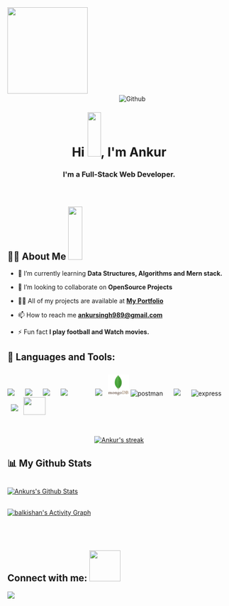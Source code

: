<img width="60%"  src="https://i.imgur.com/iXuL1HG.png" height="195px"  />
<img width="50%" align="right" alt="Github" src="https://media0.giphy.com/media/KDDpcKigbfFpnejZs6/giphy.gif?cid=ecf05e47oy6f4zjs8g1qoiystc56cu7r9tb8a1fe76e05oty&rid=giphy.gif" />

<h1 align="center">Hi <img src="https://raw.githubusercontent.com/MartinHeinz/MartinHeinz/master/wave.gif" width="30px" height= 100px >, I'm Ankur</h1>
<h3 align="center">I'm a Full-Stack Web Developer.</h3>

<br/>

## 🙋‍♂️ About Me    <img src = "https://media2.giphy.com/media/QssGEmpkyEOhBCb7e1/giphy.gif?cid=ecf05e47a0n3gi1bfqntqmob8g9aid1oyj2wr3ds3mg700bl&rid=giphy.gif" width = 32px height = 120px> </h2>


- 🌱 I’m currently learning **Data Structures, Algorithms and Mern stack.**

- 👯 I’m looking to collaborate on **OpenSource Projects**

- 👨‍💻 All of my projects are available at **[My Portfolio](https://ankur-yadav.netlify.app)**

- 📫 How to reach me **ankursingh989@gmail.com**

- ⚡ Fun fact **I play football and Watch movies.**

## 🚀 Languages and Tools:

<p align="left"> 
    <img src="https://img.icons8.com/color/48/000000/react-native.png" style="margin-right:20px"/>
    <img src="https://img.icons8.com/color/48/000000/javascript.png" style="margin-right:20px"/> 
    <img src="https://img.icons8.com/color/48/000000/html-5.png" style="margin-right:20px"/>
    <img src="https://img.icons8.com/color/48/000000/css.png" style="margin-right:50px"/> 
     <img style="padding-right:8px; padding-left:8px" src="https://img.icons8.com/color/48/000000/nodejs.png" style="margin-right:20px, margin-left:20px"/>
    <img style="margin-top:10px" src="https://raw.githubusercontent.com/devicons/devicon/master/icons/mongodb/mongodb-original-wordmark.svg" alt="mongodb" width="48" height="48" style="margin-right:20px"/>
    <img src="https://www.vectorlogo.zone/logos/getpostman/getpostman-icon.svg" alt="postman" width="45" height="45" style="margin-right:20px"/>
    <img src="https://img.icons8.com/color/48/000000/git.png" style="margin-right:20px"/> 
    <img src="https://ih1.redbubble.net/image.438908244.6144/st,small,507x507-pad,600x600,f8f8f8.u2.jpg" alt="express" width="50" style="margin-right:20px"/>
    <img src="https://miro.medium.com/max/640/1*SL4sWHdjGR3vo0x5ta3xfw.jpeg" width="50" style="padding:8px" style="margin-right:20px"/>
    <img src="https://pbs.twimg.com/profile_images/1438268853079904265/JUtTwrBC.jpg" width="50" height="40" style="margin-right:20px"/>
</p>

<br/>

<p align="center">
    <a href="https://github.com/AnkurSinghYadav09/github-readme-streak-stats">
        <img title="🔥 Get streak stats for your profile at git.io/streak-stats" alt="Ankur's streak" src="https://github-readme-streak-stats.herokuapp.com/?user=AnkurSinghYadav09&theme=black-ice&hide_border=true&stroke=0000&background=060A0CD0"/>
    </a>
</p>

## 📊 My Github Stats

  <br/>
    <a href="https://github.com/Ankur-Singh/github-readme-stats"><img alt="Ankurs's Github Stats" src="https://github-readme-stats.vercel.app/api?username=AnkurSinghYadav09&show_icons=true&count_private=true&theme=react&hide_border=true&bg_color=0D1117" /></a>


<br/>
<br/>

<a href="https://github.com/Ankur-Singh/github-readme-activity-graph"><img alt="balkishan's Activity Graph" src="https://activity-graph.herokuapp.com/graph?username=AnkurSinghYadav09&bg_color=0D1117&color=5BCDEC&line=5BCDEC&point=FFFFFF&hide_border=true" /></a>

<br/>
<br/>

## Connect with me:    <img src='https://raw.githubusercontent.com/ShahriarShafin/ShahriarShafin/main/Assets/handshake.gif' width="70px" height="70px"> </h2>
<p align="left">

<a href = "https://www.linkedin.com/in/ankur-singh-yadav-42059a46//"><img src="https://img.icons8.com/fluent/48/000000/linkedin.png"/></a>


</p>


